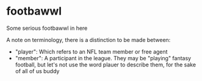 footbawwl
=========

Some serious footbawwl in here

A note on terminology, there is a distinction to be made between:

* "player": Which refers to an NFL team member or free agent
* "member": A participant in the league. They may be "playing" fantasy football, but let's not use the word plauer to describe them, for the sake of all of us buddy
